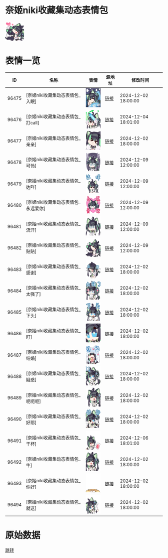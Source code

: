 # 奈姬niki收藏集动态表情包

<img src="./cover.png" height="60" alt="cover" />

# 表情一览

|ID|名称|表情|源地址|修改时间|
|----|----|----|----|----|
|96475|[奈姬niki收藏集动态表情包_入眠]|<img src="./pic/096475_%5B奈姬niki收藏集动态表情包_入眠%5D.gif" height="60" alt="入眠"/>|[链接](https://i0.hdslb.com/bfs/garb/f63e9f8733ea75da9441c3ef4035840b54c85069.gif)|2024-12-02 18:00:00|
|96476|[奈姬niki收藏集动态表情包_打call]|<img src="./pic/096476_%5B奈姬niki收藏集动态表情包_打call%5D.gif" height="60" alt="打call"/>|[链接](https://i0.hdslb.com/bfs/garb/b95e82660b4e968346202f68d43e5a1e943be77c.gif)|2024-12-04 18:01:00|
|96477|[奈姬niki收藏集动态表情包_亲亲]|<img src="./pic/096477_%5B奈姬niki收藏集动态表情包_亲亲%5D.gif" height="60" alt="亲亲"/>|[链接](https://i0.hdslb.com/bfs/garb/cb89d400cd746646b438e9d84a7cf45e384b2f9c.gif)|2024-12-02 18:00:00|
|96478|[奈姬niki收藏集动态表情包_可怜]|<img src="./pic/096478_%5B奈姬niki收藏集动态表情包_可怜%5D.gif" height="60" alt="可怜"/>|[链接](https://i0.hdslb.com/bfs/garb/d1f6cb2a0fbeb446b019f9b4ef668f0ec2bade2a.gif)|2024-12-09 12:00:00|
|96479|[奈姬niki收藏集动态表情包_达咩]|<img src="./pic/096479_%5B奈姬niki收藏集动态表情包_达咩%5D.gif" height="60" alt="达咩"/>|[链接](https://i0.hdslb.com/bfs/garb/c61da7e0dfcfe03726f76c736f7dee4a4fc4bb4b.gif)|2024-12-09 12:00:00|
|96480|[奈姬niki收藏集动态表情包_永远爱你]|<img src="./pic/096480_%5B奈姬niki收藏集动态表情包_永远爱你%5D.gif" height="60" alt="永远爱你"/>|[链接](https://i0.hdslb.com/bfs/garb/d1bc20e175eaeef4180ceb1d3f16ca94f58c72f3.gif)|2024-12-09 12:00:00|
|96481|[奈姬niki收藏集动态表情包_流汗]|<img src="./pic/096481_%5B奈姬niki收藏集动态表情包_流汗%5D.gif" height="60" alt="流汗"/>|[链接](https://i0.hdslb.com/bfs/garb/4f4e0abc4e421571b0a022815385cd5989a698af.gif)|2024-12-09 12:00:00|
|96482|[奈姬niki收藏集动态表情包_贴贴]|<img src="./pic/096482_%5B奈姬niki收藏集动态表情包_贴贴%5D.gif" height="60" alt="贴贴"/>|[链接](https://i0.hdslb.com/bfs/garb/eb3a2d62779bfdb7d2589e6413d9a7990ef354f4.gif)|2024-12-09 12:00:00|
|96483|[奈姬niki收藏集动态表情包_感谢]|<img src="./pic/096483_%5B奈姬niki收藏集动态表情包_感谢%5D.gif" height="60" alt="感谢"/>|[链接](https://i0.hdslb.com/bfs/garb/17f7647cdcde1c465c3b5249cdb0e8d58b135cdd.gif)|2024-12-02 18:00:00|
|96484|[奈姬niki收藏集动态表情包_太强了]|<img src="./pic/096484_%5B奈姬niki收藏集动态表情包_太强了%5D.gif" height="60" alt="太强了"/>|[链接](https://i0.hdslb.com/bfs/garb/a6e97ef5857ff0b9d8d42a2128bc35f925f98313.gif)|2024-12-02 18:00:00|
|96485|[奈姬niki收藏集动态表情包_下头]|<img src="./pic/096485_%5B奈姬niki收藏集动态表情包_下头%5D.gif" height="60" alt="下头"/>|[链接](https://i0.hdslb.com/bfs/garb/19333238741f0fe8b2b038a38fa1083563344d3d.gif)|2024-12-02 18:00:00|
|96486|[奈姬niki收藏集动态表情包_盯]|<img src="./pic/096486_%5B奈姬niki收藏集动态表情包_盯%5D.gif" height="60" alt="盯"/>|[链接](https://i0.hdslb.com/bfs/garb/ef12fe9784dc38f61cc3501a87f3e72aba23aede.gif)|2024-12-02 18:00:00|
|96487|[奈姬niki收藏集动态表情包_结婚]|<img src="./pic/096487_%5B奈姬niki收藏集动态表情包_结婚%5D.gif" height="60" alt="结婚"/>|[链接](https://i0.hdslb.com/bfs/garb/9c1c86ee6cf2f8ce8a100d01d86227a66fd7f21c.gif)|2024-12-02 18:00:00|
|96488|[奈姬niki收藏集动态表情包_疑惑]|<img src="./pic/096488_%5B奈姬niki收藏集动态表情包_疑惑%5D.gif" height="60" alt="疑惑"/>|[链接](https://i0.hdslb.com/bfs/garb/88b3fff1f6ffbff89f9cef32ec4f5d5e9b5cd9f8.gif)|2024-12-02 18:00:00|
|96489|[奈姬niki收藏集动态表情包_呃呃呃]|<img src="./pic/096489_%5B奈姬niki收藏集动态表情包_呃呃呃%5D.gif" height="60" alt="呃呃呃"/>|[链接](https://i0.hdslb.com/bfs/garb/705f194cfc68b6af22c9f4dcbb9d8a44a952962e.gif)|2024-12-02 18:00:00|
|96490|[奈姬niki收藏集动态表情包_好耶]|<img src="./pic/096490_%5B奈姬niki收藏集动态表情包_好耶%5D.gif" height="60" alt="好耶"/>|[链接](https://i0.hdslb.com/bfs/garb/474ab448458cd2eae6a5b859388f50b59e8be9a7.gif)|2024-12-02 18:00:00|
|96491|[奈姬niki收藏集动态表情包_干杯]|<img src="./pic/096491_%5B奈姬niki收藏集动态表情包_干杯%5D.gif" height="60" alt="干杯"/>|[链接](https://i0.hdslb.com/bfs/garb/9a0e9e75c05f9d2b626d62d374b6b742a9bedc00.gif)|2024-12-06 18:01:00|
|96492|[奈姬niki收藏集动态表情包_牛]|<img src="./pic/096492_%5B奈姬niki收藏集动态表情包_牛%5D.gif" height="60" alt="牛"/>|[链接](https://i0.hdslb.com/bfs/garb/74f50aa0ade3f4f1aefa53d69ff25bfc351c9159.gif)|2024-12-02 18:00:00|
|96493|[奈姬niki收藏集动态表情包_你好]|<img src="./pic/096493_%5B奈姬niki收藏集动态表情包_你好%5D.gif" height="60" alt="你好"/>|[链接](https://i0.hdslb.com/bfs/garb/d1746a238e4ddc88f4fce3856361e54badfaf67e.gif)|2024-12-02 18:00:00|
|96494|[奈姬niki收藏集动态表情包_就这]|<img src="./pic/096494_%5B奈姬niki收藏集动态表情包_就这%5D.gif" height="60" alt="就这"/>|[链接](https://i0.hdslb.com/bfs/garb/cbe2f69d9afff0dbe4fd8112d09ec57b85727ab1.gif)|2024-12-02 18:00:00|

# 原始数据

[跳转](./raw.json)

